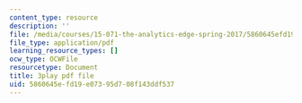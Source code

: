 ```yaml
---
content_type: resource
description: ''
file: /media/courses/15-071-the-analytics-edge-spring-2017/5860645efd19e07395d708f143ddf537_0fWDzzMSk8I.pdf
file_type: application/pdf
learning_resource_types: []
ocw_type: OCWFile
resourcetype: Document
title: 3play pdf file
uid: 5860645e-fd19-e073-95d7-08f143ddf537
---
```

